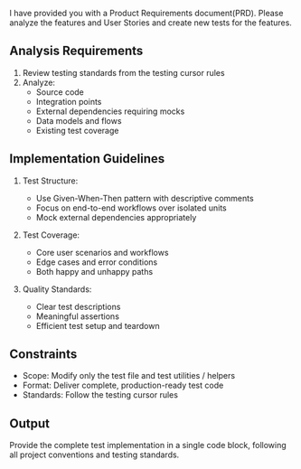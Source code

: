 I have provided you with a Product Requirements document(PRD). Please analyze the features and User Stories and create new tests for the features.

## Analysis Requirements
1. Review testing standards from the testing cursor rules
2. Analyze:
   - Source code
   - Integration points
   - External dependencies requiring mocks
   - Data models and flows
   - Existing test coverage

## Implementation Guidelines
1. Test Structure:
   - Use Given-When-Then pattern with descriptive comments
   - Focus on end-to-end workflows over isolated units
   - Mock external dependencies appropriately

2. Test Coverage:
   - Core user scenarios and workflows
   - Edge cases and error conditions
   - Both happy and unhappy paths

3. Quality Standards:
   - Clear test descriptions
   - Meaningful assertions
   - Efficient test setup and teardown

## Constraints
- Scope: Modify only the test file and test utilities / helpers
- Format: Deliver complete, production-ready test code
- Standards: Follow the testing cursor rules

## Output
Provide the complete test implementation in a single code block, following all project conventions and testing standards.
